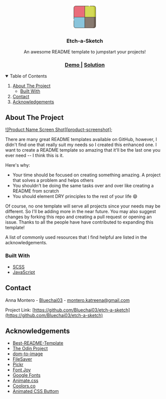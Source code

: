 <!--
*** Thanks for checking out the Best-README-Template. If you have a suggestion
*** that would make this better, please fork the repo and create a pull request
*** or simply open an issue with the tag "enhancement".
*** Thanks again! Now go create something AMAZING! :D
-->

<!-- PROJECT SHIELDS -->
<!--
*** I'm using markdown "reference style" links for readability.
*** Reference links are enclosed in brackets [ ] instead of parentheses ( ).
*** See the bottom of this document for the declaration of the reference variables
*** for contributors-url, forks-url, etc. This is an optional, concise syntax you may use.
*** https://www.markdownguide.org/basic-syntax/#reference-style-links
-->

<!-- PROJECT LOGO -->
<br />
<p align="center">
  <a href="https://github.com/Bluechai03/etch-a-sketch">
    <img src="images/logo.png" alt="Logo" width="80" height="80">
  </a>

  <h3 align="center">Etch-a-Sketch</h3>

  <p align="center">
    An awesome README template to jumpstart your projects!
  </p>

<div align="center">
  <h3>
    <a target="_blank" href="https://bluechai03.github.io/etch-a-sketch/">
      Demo
    </a>
    <span> | </span>
    <a target="_blank" href="https://github.com/Bluechai03/etch-a-sketch">
      Solution
    </a>
  </h3>
  </div>

<!-- TABLE OF CONTENTS -->
<details open="open">
  <summary>Table of Contents</summary>
  <ol>
    <li>
      <a href="#about-the-project">About The Project</a>
      <ul>
        <li><a href="#built-with">Built With</a></li>
      </ul>
    </li>
    <li><a href="#contact">Contact</a></li>
    <li><a href="#acknowledgements">Acknowledgements</a></li>
  </ol>
</details>

<!-- ABOUT THE PROJECT -->

## About The Project

[![Product Name Screen Shot][product-screenshot]]();

There are many great README templates available on GitHub, however, I didn't find one that really suit my needs so I created this enhanced one. I want to create a README template so amazing that it'll be the last one you ever need -- I think this is it.

Here's why:

- Your time should be focused on creating something amazing. A project that solves a problem and helps others
- You shouldn't be doing the same tasks over and over like creating a README from scratch
- You should element DRY principles to the rest of your life :smile:

Of course, no one template will serve all projects since your needs may be different. So I'll be adding more in the near future. You may also suggest changes by forking this repo and creating a pull request or opening an issue. Thanks to all the people have have contributed to expanding this template!

A list of commonly used resources that I find helpful are listed in the acknowledgements.

### Built With

- [SCSS](https://sass-lang.com/)
- [JavaScript](https://developer.mozilla.org/en-US/docs/Web/JavaScript)

<!-- CONTACT -->

## Contact

Anna Montero - [Bluechai03](https://github.com/Bluechai03) - montero.katreena@gmail.com

Project Link: [https://github.com/Bluechai03/etch-a-sketch](https://github.com/Bluechai03/etch-a-sketch)

<!-- ACKNOWLEDGEMENTS -->

## Acknowledgements

- [Best-README-Template](https://github.com/othneildrew/Best-README-Template)
- [The Odin Project](https://connoratherton.com/loaders)
- [dom-to-image](https://www.webpagefx.com/tools/emoji-cheat-sheet)
- [FileSaver](https://github.com/cferdinandi/smooth-scroll)
- [Pickr](https://shields.io)
- [Font Joy](https://kenwheeler.github.io/slick)
- [Google Fonts](https://choosealicense.com)
- [Animate.css](https://daneden.github.io/animate.css)
- [Coolors.co](https://github.com/cferdinandi/smooth-scroll)
- [Animated CSS Buttom](https://codepen.io/nikkk-me/pen/abvPjeG)
